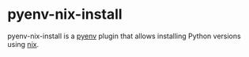 # pyenv-nix-install

pyenv-nix-install is a [pyenv](https://github.com/pyenv/pyenv) plugin that
allows installing Python versions using [nix](https://nixos.org/nix/).

